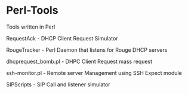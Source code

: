 # Perl-Tools
Tools written in Perl


RequestAck - DHCP Client Request Simulator

RougeTracker - Perl Daemon that listens for Rouge DHCP servers

dhcprequest_bomb.pl - DHPC Client Request mass request

ssh-monitor.pl - Remote server Management using SSH Expect module

SIPScripts  - SIP Call and listener simulator
